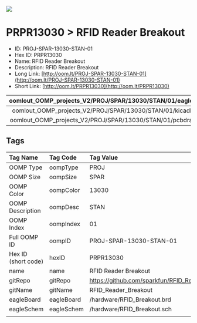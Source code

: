 


  
![][im]
# PRPR13030 > RFID Reader Breakout

- ID: PROJ-SPAR-13030-STAN-01
- Hex ID: PRPR13030
- Name: RFID Reader Breakout
- Description: RFID Reader Breakout
- Long Link: [http://oom.lt/PROJ-SPAR-13030-STAN-01](http://oom.lt/PROJ-SPAR-13030-STAN-01)
- Short Link: [http://oom.lt/PRPR13030](http://oom.lt/PRPR13030)
  

|oomlout_OOMP_projects_V2/PROJ/SPAR/13030/STAN/01/eagleImage.png|oomlout_OOMP_projects_V2/PROJ/SPAR/13030/STAN/01/eagleSchemImage.png|oomlout_OOMP_projects_V2/PROJ/SPAR/13030/STAN/01/kicadPcb3dFront.png|oomlout_OOMP_projects_V2/PROJ/SPAR/13030/STAN/01/kicadPcb3dBack.png|
| :---: | :---: | :---: | :---: |
|oomlout_OOMP_projects_V2/PROJ/SPAR/13030/STAN/01/kicadPcb3d.png|oomlout_OOMP_projects_V2/PROJ/SPAR/13030/STAN/01/bomBack.png|oomlout_OOMP_projects_V2/PROJ/SPAR/13030/STAN/01/bomFront.png|oomlout_OOMP_projects_V2/PROJ/SPAR/13030/STAN/01/pcbdraw.svg|
|oomlout_OOMP_projects_V2/PROJ/SPAR/13030/STAN/01/pcbdrawBack.svg||||

## Tags
  

|Tag Name|Tag Code|Tag Value|
| :--- | :--- | :--- |
|OOMP Type|oompType|PROJ|
|OOMP Size|oompSize|SPAR|
|OOMP Color|oompColor|13030|
|OOMP Description|oompDesc|STAN|
|OOMP Index|oompIndex|01|
|Full OOMP ID|oompID|PROJ-SPAR-13030-STAN-01|
|Hex ID (short code)|hexID|PRPR13030|
|name|name|RFID Reader Breakout|
|gitRepo|gitRepo|https://github.com/sparkfun/RFID_Reader_Breakout|
|gitName|gitName|RFID_Reader_Breakout|
|eagleBoard|eagleBoard|/hardware/RFID_Breakout.brd|
|eagleSchem|eagleSchem|/hardware/RFID_Breakout.sch|
||||



[im]: PROJ/SPAR/13030/STAN/01/kicadPcb3d_450.png
